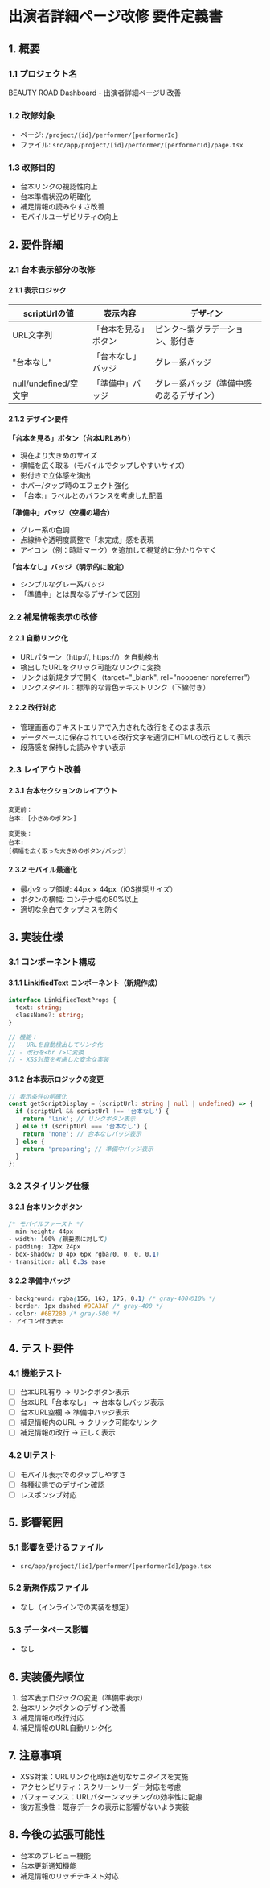 # 出演者詳細ページ改修 要件定義書

## 1. 概要

### 1.1 プロジェクト名
BEAUTY ROAD Dashboard - 出演者詳細ページUI改善

### 1.2 改修対象
- ページ: `/project/{id}/performer/{performerId}`
- ファイル: `src/app/project/[id]/performer/[performerId]/page.tsx`

### 1.3 改修目的
- 台本リンクの視認性向上
- 台本準備状況の明確化
- 補足情報の読みやすさ改善
- モバイルユーザビリティの向上

## 2. 要件詳細

### 2.1 台本表示部分の改修

#### 2.1.1 表示ロジック

| scriptUrlの値 | 表示内容 | デザイン |
|--------------|---------|---------|
| URL文字列 | 「台本を見る」ボタン | ピンク〜紫グラデーション、影付き |
| "台本なし" | 「台本なし」バッジ | グレー系バッジ |
| null/undefined/空文字 | 「準備中」バッジ | グレー系バッジ（準備中感のあるデザイン） |

#### 2.1.2 デザイン要件

**「台本を見る」ボタン（台本URLあり）**
- 現在より大きめのサイズ
- 横幅を広く取る（モバイルでタップしやすいサイズ）
- 影付きで立体感を演出
- ホバー/タップ時のエフェクト強化
- 「台本:」ラベルとのバランスを考慮した配置

**「準備中」バッジ（空欄の場合）**
- グレー系の色調
- 点線枠や透明度調整で「未完成」感を表現
- アイコン（例：時計マーク）を追加して視覚的に分かりやすく

**「台本なし」バッジ（明示的に設定）**
- シンプルなグレー系バッジ
- 「準備中」とは異なるデザインで区別

### 2.2 補足情報表示の改修

#### 2.2.1 自動リンク化
- URLパターン（http://, https://）を自動検出
- 検出したURLをクリック可能なリンクに変換
- リンクは新規タブで開く（target="_blank", rel="noopener noreferrer"）
- リンクスタイル：標準的な青色テキストリンク（下線付き）

#### 2.2.2 改行対応
- 管理画面のテキストエリアで入力された改行をそのまま表示
- データベースに保存されている改行文字を適切にHTMLの改行として表示
- 段落感を保持した読みやすい表示

### 2.3 レイアウト改善

#### 2.3.1 台本セクションのレイアウト
```
変更前：
台本: [小さめのボタン]

変更後：
台本:
[横幅を広く取った大きめのボタン/バッジ]
```

#### 2.3.2 モバイル最適化
- 最小タップ領域: 44px × 44px（iOS推奨サイズ）
- ボタンの横幅: コンテナ幅の80%以上
- 適切な余白でタップミスを防ぐ

## 3. 実装仕様

### 3.1 コンポーネント構成

#### 3.1.1 LinkifiedText コンポーネント（新規作成）
```typescript
interface LinkifiedTextProps {
  text: string;
  className?: string;
}

// 機能：
// - URLを自動検出してリンク化
// - 改行を<br />に変換
// - XSS対策を考慮した安全な実装
```

#### 3.1.2 台本表示ロジックの変更
```typescript
// 表示条件の明確化
const getScriptDisplay = (scriptUrl: string | null | undefined) => {
  if (scriptUrl && scriptUrl !== '台本なし') {
    return 'link'; // リンクボタン表示
  } else if (scriptUrl === '台本なし') {
    return 'none'; // 台本なしバッジ表示
  } else {
    return 'preparing'; // 準備中バッジ表示
  }
};
```

### 3.2 スタイリング仕様

#### 3.2.1 台本リンクボタン
```css
/* モバイルファースト */
- min-height: 44px
- width: 100% (親要素に対して)
- padding: 12px 24px
- box-shadow: 0 4px 6px rgba(0, 0, 0, 0.1)
- transition: all 0.3s ease
```

#### 3.2.2 準備中バッジ
```css
- background: rgba(156, 163, 175, 0.1) /* gray-400の10% */
- border: 1px dashed #9CA3AF /* gray-400 */
- color: #6B7280 /* gray-500 */
- アイコン付き表示
```

## 4. テスト要件

### 4.1 機能テスト
- [ ] 台本URL有り → リンクボタン表示
- [ ] 台本URL「台本なし」 → 台本なしバッジ表示
- [ ] 台本URL空欄 → 準備中バッジ表示
- [ ] 補足情報内のURL → クリック可能なリンク
- [ ] 補足情報の改行 → 正しく表示

### 4.2 UIテスト
- [ ] モバイル表示でのタップしやすさ
- [ ] 各種状態でのデザイン確認
- [ ] レスポンシブ対応

## 5. 影響範囲

### 5.1 影響を受けるファイル
- `src/app/project/[id]/performer/[performerId]/page.tsx`

### 5.2 新規作成ファイル
- なし（インラインでの実装を想定）

### 5.3 データベース影響
- なし

## 6. 実装優先順位

1. 台本表示ロジックの変更（準備中表示）
2. 台本リンクボタンのデザイン改善
3. 補足情報の改行対応
4. 補足情報のURL自動リンク化

## 7. 注意事項

- XSS対策：URLリンク化時は適切なサニタイズを実施
- アクセシビリティ：スクリーンリーダー対応を考慮
- パフォーマンス：URLパターンマッチングの効率性に配慮
- 後方互換性：既存データの表示に影響がないよう実装

## 8. 今後の拡張可能性

- 台本のプレビュー機能
- 台本更新通知機能
- 補足情報のリッチテキスト対応